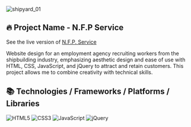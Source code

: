 ![shipyard_01](https://github.com/user-attachments/assets/be8ea5e2-d7f0-41c6-a259-1f74e77170eb)

## 🔥 Project Name - N.F.P Service
See the live version of [N.F.P. Service](https://imediasystem.github.io/Bistro/)

Website design for an employment agency recruiting workers from the shipbuilding industry, emphasizing aesthetic design and ease of use with HTML, CSS, JavaScript, and jQuery to attract and retain customers. This project allows me to combine creativity with technical skills.
&nbsp;

## 📚 Technologies / Frameworks / Platforms / Libraries
![HTML5](https://img.shields.io/badge/html5-%23E34F26.svg?style=for-the-badge&logo=html5&logoColor=white)
![CSS3](https://img.shields.io/badge/css3-%231572B6.svg?style=for-the-badge&logo=css3&logoColor=white)
![JavaScript](https://img.shields.io/badge/javascript-%23323330.svg?style=for-the-badge&logo=javascript&logoColor=%23F7DF1E)
![jQuery](https://img.shields.io/badge/jquery-brown.svg?style=for-the-badge&logo=jquery&logoColor=%23F7DF1E)
